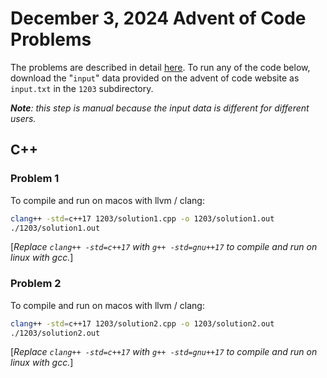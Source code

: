 # December 3, 2024 Advent of Code Problems

The problems are described in detail [here](https://adventofcode.com/2024/day/3). 
To run any of the code below, download the "`input`" data provided on the 
advent of code website as `input.txt` in the `1203` subdirectory.

***Note**: this step is manual because the input data is different for different users.*

## C++

### Problem 1

To compile and run on macos with llvm / clang:

```sh
clang++ -std=c++17 1203/solution1.cpp -o 1203/solution1.out
./1203/solution1.out
```

[*Replace `clang++ -std=c++17` with `g++ -std=gnu++17` to compile and run on linux with gcc.*]

### Problem 2

To compile and run on macos with llvm / clang:

```sh
clang++ -std=c++17 1203/solution2.cpp -o 1203/solution2.out
./1203/solution2.out
```

[*Replace `clang++ -std=c++17` with `g++ -std=gnu++17` to compile and run on linux with gcc.*]
